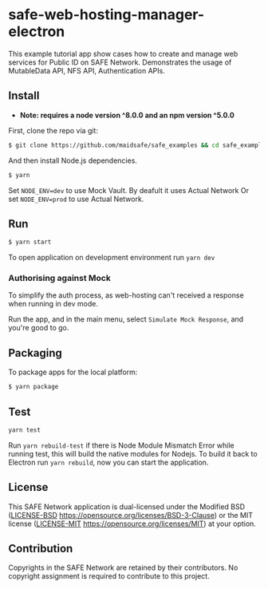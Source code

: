# safe-web-hosting-manager-electron
This example tutorial app show cases how to create and manage web services for Public ID on SAFE Network. Demonstrates the usage of MutableData API, NFS API, Authentication APIs.


## Install

* **Note: requires a node version ^8.0.0 and an npm version ^5.0.0**

First, clone the repo via git:

```bash
$ git clone https://github.com/maidsafe/safe_examples && cd safe_examples/web_hosting_manager
```

And then install Node.js dependencies.

```bash
$ yarn
```
Set `NODE_ENV=dev` to use Mock Vault. By deafult it uses Actual Network Or set `NODE_ENV=prod` to use Actual Network.

## Run

```bash
$ yarn start
```

To open application on development environment run `yarn dev`

### Authorising against Mock

To simplify the auth process, as web-hosting can't received a response when running in dev mode.

Run the app, and in the main menu, select `Simulate Mock Response`, and you're good to go.

## Packaging

To package apps for the local platform:

```bash
$ yarn package
```

## Test

```bash
yarn test
```

Run `yarn rebuild-test` if there is Node Module Mismatch Error while running test, this will build the native modules for Nodejs. To build it back to Electron run `yarn rebuild`, now you can start the application.


## License

This SAFE Network application is dual-licensed under the Modified BSD ([LICENSE-BSD](LICENSE-BSD) https://opensource.org/licenses/BSD-3-Clause) or the MIT license ([LICENSE-MIT](LICENSE-MIT) https://opensource.org/licenses/MIT) at your option.

## Contribution

Copyrights in the SAFE Network are retained by their contributors. No copyright assignment is required to contribute to this project.
